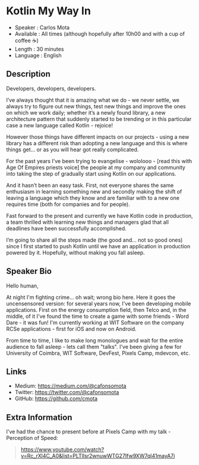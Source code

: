 Kotlin My Way In
=========================

* Speaker   : Carlos Mota
* Available : All times (although hopefully after 10h00 and with a cup of coffee ☕️)
* Length    : 30 minutes
* Language  : English

Description
-----------

Developers, developers, developers. 

I’ve always thought that it is amazing what we do - we never settle, we always try to figure out new things, test new things and improve the ones on which we work daily; whether it’s a newly found library, a new architecture pattern that suddenly started to be trending or in this particular case a new language called Kotlin - rejoice! 

However those things have different impacts on our projects - using a new library has a different risk than adopting a new language and this is where things get… or as you will hear got really complicated.

For the past years I’ve been trying to evangelise - wololooo - [read this with Age Of Empires priests voice] the people at my company and community into taking the step of gradually start using Kotlin on our applications. 

And it hasn’t been an easy task. First, not everyone shares the same enthusiasm in learning something new and secondly making the shift of leaving a language which they know and are familiar with to a new one requires time (both for companies and for people).

Fast forward to the present and currently we have Kotlin code in production, a team thrilled with learning new things and managers glad that all deadlines have been successfully accomplished.

I’m going to share all the steps made (the good and… not so good ones) since I first started to push Kotlin until we have an application in production powered by it. Hopefully, without making you fall asleep.

Speaker Bio
-----------

Hello human,

At night I'm fighting crime... oh wait; wrong bio here. Here it goes the uncensensored version: for several years now, I've been developing mobile applications. First on the energy consumption field, then Telco and, in the middle, of it I've found the time to create a game with some friends - Word Dare - it was fun! I'm currently working at WIT Software on the company RCSe applications - first for iOS and now on Android.

From time to time, I like to make long monologues and wait for the entire audience to fall asleep - lets call them "talks". I've been giving a few for University of Coimbra, WIT Software, DevFest, Pixels Camp, mdevcon, etc.


Links
-----

* Medium: https://medium.com/@cafonsomota
* Twitter: https://twitter.com/@cafonsomota
* GitHub: https://github.com/cmota

Extra Information
-----------------

I've had the chance to present before at Pixels Camp with my talk - Perception of Speed:
> https://www.youtube.com/watch?v=Rc_rXl4C_A0&list=PLTlIsr2wnuwWTG27Ifw9XW7ql41mayA7i
